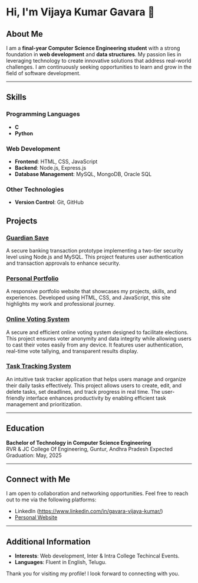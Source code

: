 # Hi, I'm Vijaya Kumar Gavara 👋

## About Me
I am a **final-year Computer Science Engineering student** with a strong foundation in **web development** and **data structures**. My passion lies in leveraging technology to create innovative solutions that address real-world challenges. I am continuously seeking opportunities to learn and grow in the field of software development.

---

## Skills
### Programming Languages
- **C**
- **Python**

### Web Development
- **Frontend**: HTML, CSS, JavaScript
- **Backend**: Node.js, Express.js
- **Database Management**: MySQL, MongoDB, Oracle SQL

### Other Technologies
- **Version Control**: Git, GitHub

## Projects
### [Guardian Save](https://github.com/yourusername/guardian-save)
A secure banking transaction prototype implementing a two-tier security level using Node.js and MySQL. This project features user authentication and transaction approvals to enhance security.

### [Personal Portfolio](https://vijayakumargavara.github.io/My-Portfolio/)
A responsive portfolio website that showcases my projects, skills, and experiences. Developed using HTML, CSS, and JavaScript, this site highlights my work and professional journey.

### [Online Voting System](https://github.com/VijayaKumarGavara/Online-Voting-System)
A secure and efficient online voting system designed to facilitate elections. This project ensures voter anonymity and data integrity while allowing users to cast their votes easily from any device. It features user authentication, real-time vote tallying, and transparent results display.

### [Task Tracking System](https://github.com/VijayaKumarGavara/Task-Tracker)
An intuitive task tracker application that helps users manage and organize their daily tasks effectively. This project allows users to create, edit, and delete tasks, set deadlines, and track progress in real time. The user-friendly interface enhances productivity by enabling efficient task management and prioritization.

---

## Education
**Bachelor of Technology in Computer Science Engineering**  
RVR & JC College Of Engineering, Guntur, Andhra Pradesh
Expected Graduation: May, 2025

---

## Connect with Me
I am open to collaboration and networking opportunities. Feel free to reach out to me via the following platforms:
- LinkedIn (https://www.linkedin.com/in/gavara-vijaya-kumar/)
- [Personal Website](https://vijayakumargavara.github.io/My-Portfolio/)

---

## Additional Information
- **Interests**: Web development, Inter & Intra College Techincal Events.
- **Languages**: Fluent in English, Telugu.

Thank you for visiting my profile! I look forward to connecting with you.
